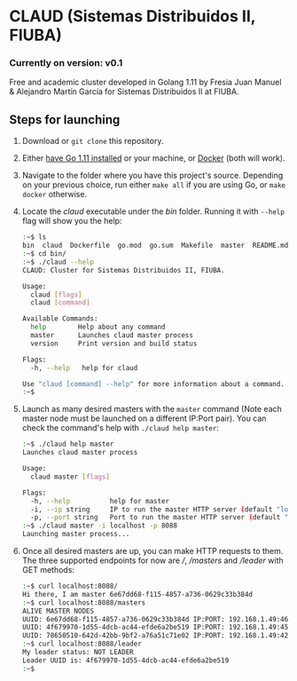 # CLAUD (Sistemas Distribuidos II, FIUBA)

### Currently on version: v0.1

Free and academic cluster developed in Golang 1.11 by Fresia Juan Manuel & Alejandro Martín García for Sistemas Distribuidos II at FIUBA.

## Steps for launching

1. Download or `git clone` this repository.

2. Either [have Go 1.11 installed](https://golang.org/dl/) or your machine, or [Docker](https://docs.docker.com/install/linux/docker-ce/ubuntu/) (both will work).

3. Navigate to the folder where you have this project's source. Depending on your previous choice, run either `make all` if you are using Go, or `make docker` otherwise.

4. Locate the _claud_ executable under the _bin_ folder. Running it with `--help` flag will show you the help:

   ```bash
   :~$ ls
   bin  claud  Dockerfile  go.mod  go.sum  Makefile  master  README.md
   :~$ cd bin/
   :~$ ./claud --help
   CLAUD: Cluster for Sistemas Distribuidos II, FIUBA.
   
   Usage:
     claud [flags]
     claud [command]
   
   Available Commands:
     help        Help about any command
     master      Launches claud master process
     version     Print version and build status
   
   Flags:
     -h, --help   help for claud
   
   Use "claud [command] --help" for more information about a command.
   :~$ 
   
   ```

5. Launch as many desired masters with the `master` command (Note each master node must be launched on a different IP:Port pair). You can check the command's help with `./claud help master`:

   ```bash
   :~$ ./claud help master
   Launches claud master process
   
   Usage:
     claud master [flags]
   
   Flags:
     -h, --help          help for master
     -i, --ip string     IP to run the master HTTP server (default "localhost")
     -p, --port string   Port to run the master HTTP server (default "8081")
   :~$ ./claud master -i localhost -p 8088
   Launching master process...
   
   ```

6. Once all desired masters are up, you can make HTTP requests to them. The three supported endpoints for now are _/_, _/masters_ and _/leader_ with GET methods:

   ```bash
   :~$ curl localhost:8088/
   Hi there, I am master 6e67dd68-f115-4857-a736-0629c33b384d
   :~$ curl localhost:8088/masters
   ALIVE MASTER NODES
   UUID: 6e67dd68-f115-4857-a736-0629c33b384d IP:PORT: 192.168.1.49:46555
   UUID: 4f679970-1d55-4dcb-ac44-efde6a2be519 IP:PORT: 192.168.1.49:45694
   UUID: 78650510-642d-42bb-9bf2-a76a51c71e02 IP:PORT: 192.168.1.49:42486
   :~$ curl localhost:8088/leader
   My leader status: NOT LEADER
   Leader UUID is: 4f679970-1d55-4dcb-ac44-efde6a2be519
   :~$ 
   
   ```
